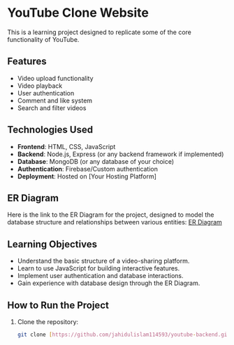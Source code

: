 # YouTube Clone Website

This is a learning project designed to replicate some of the core functionality of YouTube.

## Features

- Video upload functionality
- Video playback
- User authentication
- Comment and like system
- Search and filter videos

## Technologies Used

- **Frontend**: HTML, CSS, JavaScript
- **Backend**: Node.js, Express (or any backend framework if implemented)
- **Database**: MongoDB (or any database of your choice)
- **Authentication**: Firebase/Custom authentication
- **Deployment**: Hosted on [Your Hosting Platform]

## ER Diagram

Here is the link to the ER Diagram for the project, designed to model the database structure and relationships between various entities:
[ER Diagram](https://app.eraser.io/workspace/UNknhRW5fogdDQpm3vUm?origin=share)

## Learning Objectives

- Understand the basic structure of a video-sharing platform.
- Learn to use JavaScript for building interactive features.
- Implement user authentication and database interactions.
- Gain experience with database design through the ER Diagram.

## How to Run the Project

1. Clone the repository:
   ```bash
   git clone [https://github.com/jahidulislam114593/youtube-backend.git]
   ```
